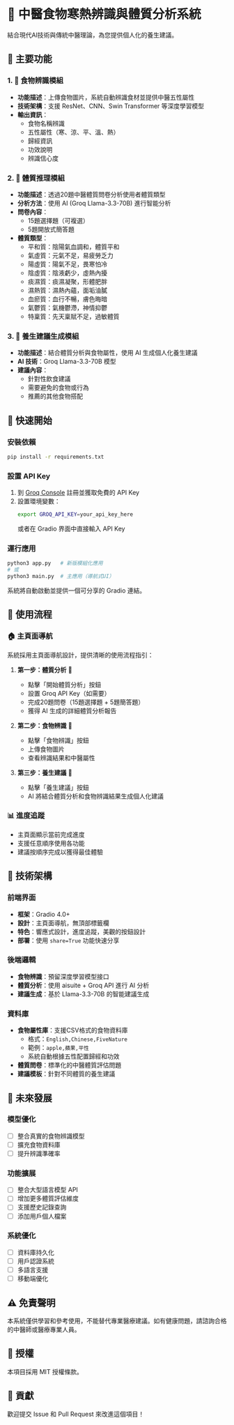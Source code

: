 # 🏥 中醫食物寒熱辨識與體質分析系統

結合現代AI技術與傳統中醫理論，為您提供個人化的養生建議。

## 🌟 主要功能

### 1. 🍎 食物辨識模組
- **功能描述**：上傳食物圖片，系統自動辨識食材並提供中醫五性屬性
- **技術架構**：支援 ResNet、CNN、Swin Transformer 等深度學習模型
- **輸出資訊**：
  - 食物名稱辨識
  - 五性屬性（寒、涼、平、溫、熱）
  - 歸經資訊
  - 功效說明
  - 辨識信心度

### 2. 🏥 體質推理模組
- **功能描述**：透過20題中醫體質問卷分析使用者體質類型
- **分析方法**：使用 AI (Groq Llama-3.3-70B) 進行智能分析
- **問卷內容**：
  - 15題選擇題（可複選）
  - 5題開放式簡答題
- **體質類型**：
  - 平和質：陰陽氣血調和，體質平和
  - 氣虛質：元氣不足，易疲勞乏力
  - 陽虛質：陽氣不足，畏寒怕冷
  - 陰虛質：陰液虧少，虛熱內擾
  - 痰濕質：痰濕凝聚，形體肥胖
  - 濕熱質：濕熱內蘊，面垢油膩
  - 血瘀質：血行不暢，膚色晦暗
  - 氣鬱質：氣機鬱滯，神情抑鬱
  - 特稟質：先天稟賦不足，過敏體質

### 3. 🌿 養生建議生成模組
- **功能描述**：結合體質分析與食物屬性，使用 AI 生成個人化養生建議
- **AI 技術**：Groq Llama-3.3-70B 模型
- **建議內容**：
  - 針對性飲食建議
  - 需要避免的食物或行為
  - 推薦的其他食物搭配

## 🚀 快速開始

### 安裝依賴
```bash
pip install -r requirements.txt
```

### 設置 API Key
1. 到 [Groq Console](https://console.groq.com/) 註冊並獲取免費的 API Key
2. 設置環境變數：
   ```bash
   export GROQ_API_KEY=your_api_key_here
   ```
   或者在 Gradio 界面中直接輸入 API Key

### 運行應用
```bash
python3 app.py   # 新版模組化應用
# 或
python3 main.py  # 主應用（導航式UI）
```

系統將自動啟動並提供一個可分享的 Gradio 連結。

## 📱 使用流程

### 🏠 主頁面導航
系統採用主頁面導航設計，提供清晰的使用流程指引：

1. **第一步：體質分析** 🏥
   - 點擊「開始體質分析」按鈕
   - 設置 Groq API Key（如需要）
   - 完成20題問卷（15題選擇題 + 5題簡答題）
   - 獲得 AI 生成的詳細體質分析報告

2. **第二步：食物辨識** 🍎
   - 點擊「食物辨識」按鈕
   - 上傳食物圖片
   - 查看辨識結果和中醫屬性

3. **第三步：養生建議** 🌿
   - 點擊「養生建議」按鈕
   - AI 將結合體質分析和食物辨識結果生成個人化建議

### 📊 進度追蹤
- 主頁面顯示當前完成進度
- 支援任意順序使用各功能
- 建議按順序完成以獲得最佳體驗

## 🔧 技術架構

### 前端界面
- **框架**：Gradio 4.0+
- **設計**：主頁面導航，無頂部標籤欄
- **特色**：響應式設計，進度追蹤，美觀的按鈕設計
- **部署**：使用 `share=True` 功能快速分享

### 後端邏輯
- **食物辨識**：預留深度學習模型接口
- **體質分析**：使用 aisuite + Groq API 進行 AI 分析
- **建議生成**：基於 Llama-3.3-70B 的智能建議生成

### 資料庫
- **食物屬性庫**：支援CSV格式的食物資料庫
  - 格式：`English,Chinese,FiveNature`
  - 範例：`apple,蘋果,平性`
  - 系統自動根據五性配置歸經和功效
- **體質問卷**：標準化的中醫體質評估問題
- **建議模板**：針對不同體質的養生建議

## 🎯 未來發展

### 模型優化
- [ ] 整合真實的食物辨識模型
- [ ] 擴充食物資料庫
- [ ] 提升辨識準確率

### 功能擴展
- [ ] 整合大型語言模型 API
- [ ] 增加更多體質評估維度
- [ ] 支援歷史記錄查詢
- [ ] 添加用戶個人檔案

### 系統優化
- [ ] 資料庫持久化
- [ ] 用戶認證系統
- [ ] 多語言支援
- [ ] 移動端優化

## ⚠️ 免責聲明

本系統僅供學習和參考使用，不能替代專業醫療建議。如有健康問題，請諮詢合格的中醫師或醫療專業人員。

## 📄 授權

本項目採用 MIT 授權條款。

## 🤝 貢獻

歡迎提交 Issue 和 Pull Request 來改進這個項目！ 